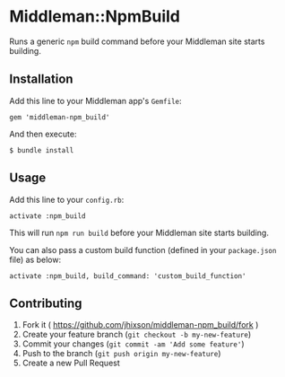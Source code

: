# Middleman::NpmBuild

Runs a generic `npm` build command before your Middleman site starts building.

## Installation

Add this line to your Middleman app's `Gemfile`:

    gem 'middleman-npm_build'

And then execute:

    $ bundle install

## Usage

Add this line to your `config.rb`:

`activate :npm_build`

This will run `npm run build` before your Middleman site starts building.

You can also pass a custom build function (defined in your `package.json` file) as below:

`activate :npm_build, build_command: 'custom_build_function'`

## Contributing

1. Fork it ( https://github.com/jhixson/middleman-npm_build/fork )
2. Create your feature branch (`git checkout -b my-new-feature`)
3. Commit your changes (`git commit -am 'Add some feature'`)
4. Push to the branch (`git push origin my-new-feature`)
5. Create a new Pull Request
